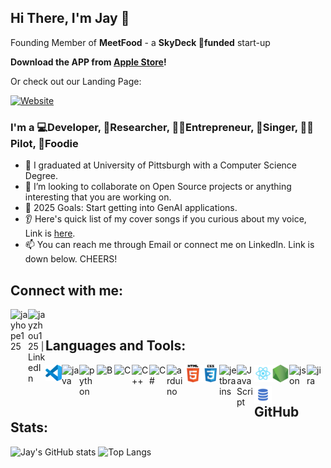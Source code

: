 ## Hi There, I'm Jay 👋

Founding Member of **MeetFood** - a **SkyDeck 💸funded** start-up

**Download the APP from [Apple Store](https://apps.apple.com/us/app/meetfood-explore-reviews/id1603020687)!**

Or check out our Landing Page: 

[![Website](https://img.shields.io/website?label=MeetFood.us&style=for-the-badge&url=https%3A%2F%2Fcodestackr.com)](https://meetfood.us/)

### I'm a 💻Developer, 🔬Researcher, 👨‍💼Entrepreneur, 🎤Singer, 👨‍✈️Pilot, 🍔Foodie
- 🏫 I graduated at University of Pittsburgh with a Computer Science Degree.    
- 👀 I’m looking to collaborate on Open Source projects or anything interesting that you are working on.
- 🥅 2025 Goals: Start getting into GenAI applications.
- 👂  Here's quick list of my cover songs if you curious about my voice, Link is [here](https://www.voices.com/profile/jayzhou/#skill=singers?offset=5).
- 📫 You can reach me through Email or connect me on LinkedIn. Link is down below. CHEERS!

## Connect with me:

[<img align="left" alt="jayhope125" width="28px" src="https://cdn.jsdelivr.net/npm/simple-icons@v3/icons/gmail.svg" />][email]
[<img align="left" alt="jayzhou125 | LinkedIn" width="28px" src="https://cdn.jsdelivr.net/npm/simple-icons@v3/icons/linkedin.svg" />][linkedin]
<br />

## Languages and Tools:

<img align="left" alt="Visual Studio Code" width="26px" src="https://raw.githubusercontent.com/github/explore/80688e429a7d4ef2fca1e82350fe8e3517d3494d/topics/visual-studio-code/visual-studio-code.png" />

<img align="left" alt="java" width="28px" src="https://raw.githubusercontent.com/jmnote/z-icons/master/svg/java.svg" />

<img align="left" alt="python" width="28px" src="https://raw.githubusercontent.com/jmnote/z-icons/master/svg/python.svg" />

<img align="left" alt="B" width="28px" src="https://raw.githubusercontent.com/jmnote/z-icons/master/svg/bash.svg" />

<img align="left" alt="C" width="28px" src="https://raw.githubusercontent.com/jmnote/z-icons/master/svg/c.svg" />

<img align="left" alt="C++" width="28px" src="https://raw.githubusercontent.com/jmnote/z-icons/master/svg/cpp.svg" />

<img align="left" alt="C#" width="28px" src="https://raw.githubusercontent.com/jmnote/z-icons/master/svg/csharp.svg" />

<img align="left" alt="arduino" width="28px" src="https://cdn.jsdelivr.net/npm/simple-icons@v3/icons/arduino.svg" />

<img align="left" alt="HTML5" width="28px" src="https://raw.githubusercontent.com/github/explore/80688e429a7d4ef2fca1e82350fe8e3517d3494d/topics/html/html.png" />

<img align="left" alt="CSS3" width="28px" src="https://raw.githubusercontent.com/github/explore/80688e429a7d4ef2fca1e82350fe8e3517d3494d/topics/css/css.png" />

<img align="left" alt="jetbrains" width="28px" src="https://cdn.jsdelivr.net/npm/simple-icons@v3/icons/jetbrains.svg" />

<img align="left" alt="JavaScript" width="28px" src="https://raw.githubusercontent.com/jmnote/z-icons/master/svg/javascript.svg" />

<img align="left" alt="React" width="28px" src="https://raw.githubusercontent.com/github/explore/80688e429a7d4ef2fca1e82350fe8e3517d3494d/topics/react/react.png" />

<img align="left" alt="Node.js" width="28px" src="https://raw.githubusercontent.com/github/explore/80688e429a7d4ef2fca1e82350fe8e3517d3494d/topics/nodejs/nodejs.png" />

<img align="left" alt="json" width="28px" src="https://cdn.jsdelivr.net/npm/simple-icons@v3/icons/json.svg" />

<img align="left" alt="jira" width="28px" src="https://cdn.jsdelivr.net/npm/simple-icons@v3/icons/jira.svg" />

<img align="left" alt="SQL" width="28px" src="https://raw.githubusercontent.com/github/explore/80688e429a7d4ef2fca1e82350fe8e3517d3494d/topics/sql/sql.png" />

<br />
<br />

## GitHub Stats:

![Jay's GitHub stats](https://github-readme-stats.vercel.app/api?username=jayzhou125&show_icons=true&count_private=true&theme=vue)
![Top Langs](https://github-readme-stats.vercel.app/api/top-langs/?username=jayzhou125&layout=compact&langs_count=8&theme=vue)




[email]: mailto:jayhope125@gmail.com
[linkedin]: https://linkedin.com/in/jayzhou125
